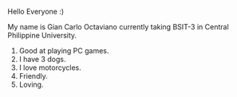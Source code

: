 Hello Everyone :)

My name is Gian Carlo Octaviano currently taking BSIT-3 in Central Philippine University.

1. Good at playing PC games.
2. I have 3 dogs.
3. I love motorcycles.
4. Friendly.
5. Loving.
